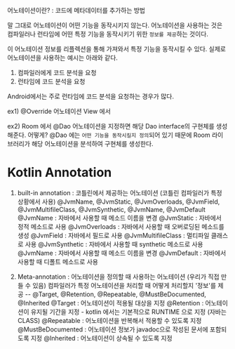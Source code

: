 
어노테이션이란? : 코드에 메타데이터를 추가하는 방법

말 그대로 어노테이션이 어떤 기능을 동작시키지 않는다. 
어노테이션을 사용하는 것은 컴파일러나 런타임에 어떤 특정 기능을 동작시키기 위한 `정보를 제공`하는 것이다.  

이 어노테이션 정보를 리플렉션을 통해 가져와서 특정 기능을 동작시킬 수 있다.
실제로 어노테이션을 사용하는 예시는 아래와 같다.

1. 컴파일러에게 코드 분석을 요청
2. 런타임에 코드 분석을 요청

Android에서는 주로 런타임에 코드 분석을 요청하는 경우가 많다.

ex1) @Override 어노테이션 View 에서

ex2)
Room 에서 @Dao 어노테이션을 지정하면 해당 Dao interface의 구현체를 생성해준다.
어떻게? @Dao 에는 `어떤 기능을 동작시킬지 정의`되어 있기 때문에 Room 라이브러리가 해당 어노테이션을 분석하여 구현체를 생성한다. 

# Kotlin Annotation

1) built-in annotation : 코틀린에서 제공하는 어노테이션 (코틀린 컴파일러가 특정 상황에서 사용)
   @JvmName, @JvmStatic, @JvmOverloads, @JvmField, @JvmMultifileClass, @JvmSynthetic, @JvmName, @JvmDefault
   @JvmName : 자바에서 사용할 때 메소드 이름을 변경
   @JvmStatic : 자바에서 정적 메소드로 사용
   @JvmOverloads : 자바에서 사용할 때 오버로딩된 메소드를 생성
   @JvmField : 자바에서 필드로 사용
   @JvmMultifileClass : 멀티파일 클래스로 사용
   @JvmSynthetic : 자바에서 사용할 때 synthetic 메소드로 사용
   @JvmName : 자바에서 사용할 때 메소드 이름을 변경
   @JvmDefault : 자바에서 사용할 때 디폴트 메소드로 사용

2) Meta-annotation : 어노테이션을 정의할 때 사용하는 어노테이션 (우리가 직접 만들 수 있음)
   컴파일러가 특정 어노테이션을 처리할 때 어떻게 처리할지 '정보'를 제공 --
   @Target, @Retention, @Repeatable, @MustBeDocumented, @Inherited
   @Target : 어노테이션이 적용될 대상을 지정
   @Retention : 어노테이션이 유지될 기간을 지정 - kotlin 에서는 기본적으로 RUNTIME 으로 지정 (자바는 CLASS)
   @Repeatable : 어노테이션을 반복해서 적용할 수 있도록 지정
   @MustBeDocumented : 어노테이션 정보가 javadoc으로 작성된 문서에 포함되도록 지정
   @Inherited : 어노테이션이 상속될 수 있도록 지정